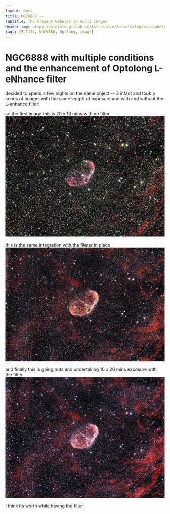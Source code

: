 ```yaml
---
layout: post
title: NGC6888 -- 
subtitle: The Cresent Nebulae in multi images
Header-img: https://stetate.github.io/Astrosteve//assets/img/astrophotos/10x20lEnh.jpg
tags: [FLT110, NGC6888, Optlong, image]
---
```

# NGC6888 with multiple conditions and the enhancement of Optolong L-eNhance filter

decided to spend a few nights on the same object -- 3 infact and took a series of images with the same length of exposure and with and without the L-enhance filter!

so the first image this is 20 x 10 mins with no filter 
![image][nofilter]

this is the same integration with the fileter in place 
![image][filter]

and finally this is going nuts and undertaking 10 x 20 mins exposure with the filter
![image][longfilter]

I think its worth while having the filter

[nofilter]:../assets/img/astrophotos/20x10nolEnh.jpg
[filter]:../assets/img/astrophotos/20x10lEnh.jpg
[longfilter]:../assets/img/astrophotos/10x20lEnh.jpg